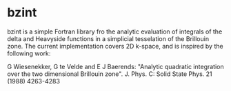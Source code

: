 # bzint

bzint is a simple Fortran library fro the analytic evaluation of integrals of the delta and Heavyside functions in a simplicial tesselation of the Brillouin zone. The current implementation covers 2D k-space, and is inspired by the following work:

G Wiesenekker, G te Velde and E J Baerends: "Analytic quadratic integration over the two dimensional Brillouin zone". J. Phys. C: Solid State Phys. 21 (1988) 4263-4283


